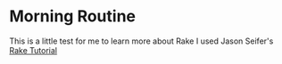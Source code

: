 Morning Routine
===============

This is a little test for me to learn more about Rake
I used Jason Seifer's [Rake Tutorial](http://jasonseifer.com/2010/04/06/rake-tutorial)
